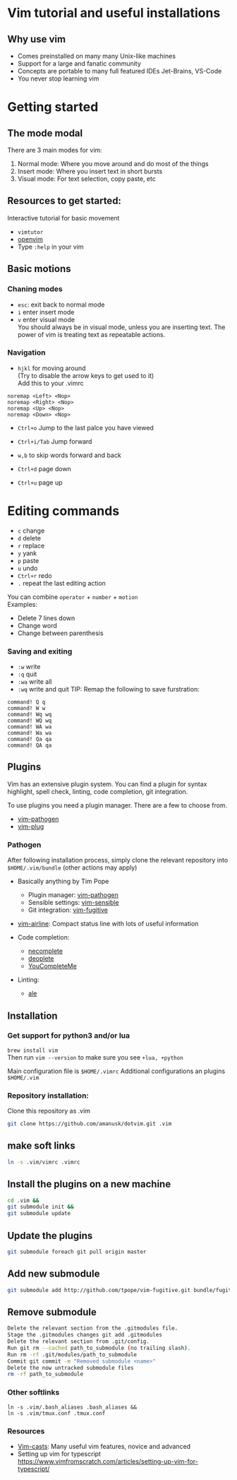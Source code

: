 # Vim tutorial and useful installations

## Why use vim
* Comes preinstalled on many many Unix-like machines
* Support for a large and fanatic community 
* Concepts are portable to many full featured IDEs Jet-Brains, VS-Code
* You never stop learning vim

# Getting started

## The mode modal
There are 3 main modes for vim:  
1. Normal mode: Where you move around and do most of the things
2. Insert mode: Where you insert text in short bursts
3. Visual mode: For text selection, copy paste, etc

## Resources to get started:
Interactive tutorial for basic movement
* `vimtutor`
* [openvim](https://www.openvim.com)
* Type `:help` in your vim

## Basic motions

### Chaning modes
* `esc`: exit back to normal mode
* `i` enter insert mode
* `v` enter visual mode  
You should always be in visual mode, unless you are inserting text. The power of vim is treating text as repeatable actions.


### Navigation
* `hjkl` for moving around  
(Try to disable the arrow keys to get used to it)  
Add this to your .vimrc
```
noremap <Left> <Nop>
noremap <Right> <Nop>
noremap <Up> <Nop>
noremap <Down> <Nop>
```

* `Ctrl+o` Jump to the last palce you have viewed
* `Ctrl+i/Tab` Jump forward

* `w,b` to skip words forward and back

* `Ctrl+d` page down
* `Ctrl+u` page up

# Editing commands
* `c` change
* `d` delete
* `r` replace
* `y` yank
* `p` paste
* `u` undo
* `Ctrl+r` redo
* `.` repeat the last editing action

You can combine `operator` + `number` + `motion`  
Examples:
* Delete 7 lines down
* Change word
* Change between parenthesis 


### Saving and exiting
* `:w` write
* `:q` quit
* `:wa` write all
* `:wq` write and quit
TIP:
Remap the following to save furstration:
```
command! Q q
command! W w
command! Wq wq
command! WQ wq
command! WA wa
command! Wa wa
command! Qa qa
command! QA qa
```

## Plugins
Vim has an extensive plugin system. You can find a plugin for syntax highlight, spell check, linting, code completion, git integration.

To use plugins you need a plugin manager. There are a few to choose from.
* [vim-pathogen](https://github.com/tpope/vim-pathogen)
* [vim-plug](https://github.com/junegunn/vim-plug)

### Pathogen
After following installation process, simply clone the relevant repository into `$HOME/.vim/bundle` (other actions may apply)

* Basically anything by Tim Pope

    * Plugin manager: [vim-pathogen](https://github.com/tpope/vim-pathogen)
    * Sensible settings:  [vim-sensible](https://github.com/tpope/vim-sensible)
    * Git integration:  [vim-fugitive](https://github.com/tpope/vim-fugitive)

* [vim-airline](https://github.com/vim-airline/vim-airline): Compact status line with lots of useful information 

* Code completion:
    * [necomplete](https://github.com/Shougo/neocomplete.vim)
    * [deoplete](https://github.com/Shougo/deoplete.nvim)
    * [YouCompleteMe](https://github.com/ycm-core/YouCompleteMe)

* Linting:
    * [ale](https://github.com/dense-analysis/ale)


## Installation
### Get support for python3 and/or lua
`brew install vim`  
Then run `vim --version` to make sure you see 
`+lua, +python`

Main configuration file is `$HOME/.vimrc`
Additional configurations an plugins `$HOME/.vim`

### Repository installation:
Clone this repository as .vim
```sh
git clone https://github.com/amanusk/dotvim.git .vim
```

## make soft links
```sh
ln -s .vim/vimrc .vimrc
```

## Install the plugins on a new machine
```sh
cd .vim &&
git submodule init &&
git submodule update 
```

## Update the plugins
```sh
git submodule foreach git pull origin master
```

## Add new submodule
```sh
git submodule add http://github.com/tpope/vim-fugitive.git bundle/fugitive
```

## Remove submodule
```sh
Delete the relevant section from the .gitmodules file.
Stage the .gitmodules changes git add .gitmodules
Delete the relevant section from .git/config.
Run git rm --cached path_to_submodule (no trailing slash).
Run rm -rf .git/modules/path_to_submodule
Commit git commit -m "Removed submodule <name>"
Delete the now untracked submodule files
rm -rf path_to_submodule
```

### Other softlinks
```
ln -s .vim/.bash_aliases .bash_aliases &&
ln -s .vim/tmux.conf .tmux.conf 
```

### Resources
* [Vim-casts](http://vimcasts.org): Many useful vim features, novice and advanced
* Setting up vim for typescript https://www.vimfromscratch.com/articles/setting-up-vim-for-typescript/
